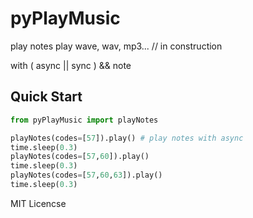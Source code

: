 # pyPlayMusic

play notes
play wave, wav, mp3... // in construction

with ( async || sync ) && note

## Quick Start
```python
from pyPlayMusic import playNotes

playNotes(codes=[57]).play() # play notes with async
time.sleep(0.3)
playNotes(codes=[57,60]).play()
time.sleep(0.3)
playNotes(codes=[57,60,63]).play()
time.sleep(0.3)

```

MIT Licencse
